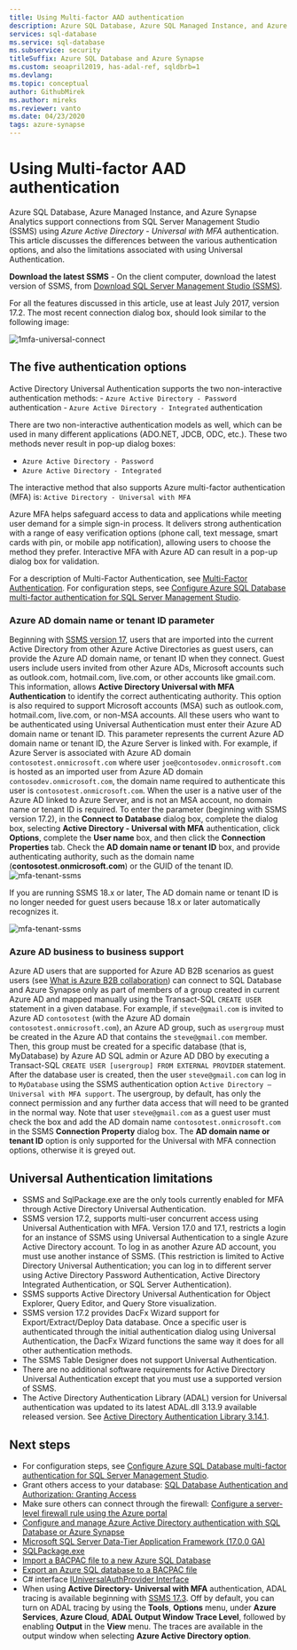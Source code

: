 ```yaml
---
title: Using Multi-factor AAD authentication
description: Azure SQL Database, Azure SQL Managed Instance, and Azure Synapse Analytics support connections from SQL Server Management Studio (SSMS) using Active Directory Universal Authentication.
services: sql-database
ms.service: sql-database
ms.subservice: security
titleSuffix: Azure SQL Database and Azure Synapse
ms.custom: seoapril2019, has-adal-ref, sqldbrb=1
ms.devlang: 
ms.topic: conceptual
author: GithubMirek
ms.author: mireks
ms.reviewer: vanto
ms.date: 04/23/2020
tags: azure-synapse
---
```


# Using Multi-factor AAD authentication

Azure SQL Database, Azure Managed Instance, and Azure Synapse Analytics support connections from SQL Server Management Studio (SSMS) using *Azure Active Directory - Universal with MFA* authentication. This article discusses the differences between the various authentication options, and also the limitations associated with using Universal Authentication.

**Download the latest SSMS** - On the client computer, download the latest version of SSMS, from [Download SQL Server Management Studio (SSMS)](https://msdn.microsoft.com/library/mt238290.aspx).

For all the features discussed in this article, use at least July 2017, version 17.2. The most recent connection dialog box, should look similar to the following image:

  ![1mfa-universal-connect](./media/sql-database-ssms-mfa-auth/1mfa-universal-connect.png "Completes the User name box.")  

## The five authentication options  

Active Directory Universal Authentication supports the two non-interactive authentication methods:
    - `Azure Active Directory - Password` authentication
    - `Azure Active Directory - Integrated` authentication

There are two non-interactive authentication models as well, which can be used in many different applications (ADO.NET, JDCB, ODC, etc.). These two methods never result in pop-up dialog boxes:

- `Azure Active Directory - Password`
- `Azure Active Directory - Integrated`

The interactive method that also supports Azure multi-factor authentication (MFA) is: `Active Directory - Universal with MFA`

Azure MFA helps safeguard access to data and applications while meeting user demand for a simple sign-in process. It delivers strong authentication with a range of easy verification options (phone call, text message, smart cards with pin, or mobile app notification), allowing users to choose the method they prefer. Interactive MFA with Azure AD can result in a pop-up dialog box for validation.

For a description of Multi-Factor Authentication, see [Multi-Factor Authentication](../active-directory/authentication/multi-factor-authentication.md).
For configuration steps, see [Configure Azure SQL Database multi-factor authentication for SQL Server Management Studio](sql-database-ssms-mfa-authentication-configure.md).

### Azure AD domain name or tenant ID parameter

Beginning with [SSMS version 17](https://docs.microsoft.com/sql/ssms/download-sql-server-management-studio-ssms), users that are imported into the current Active Directory from other Azure Active Directories as guest users, can provide the Azure AD domain name, or tenant ID when they connect. Guest users include users invited from other Azure ADs, Microsoft accounts such as outlook.com, hotmail.com, live.com, or other accounts like gmail.com. This information, allows **Active Directory Universal with MFA Authentication** to identify the correct authenticating authority. This option is also required to support Microsoft accounts (MSA) such as outlook.com, hotmail.com, live.com, or non-MSA accounts. All these users who want to be authenticated using Universal Authentication must enter their Azure AD domain name or tenant ID. This parameter represents the current Azure AD domain name or tenant ID,  the Azure Server is linked with. For example, if Azure Server is associated with Azure AD domain `contosotest.onmicrosoft.com` where user `joe@contosodev.onmicrosoft.com` is hosted as an imported user from Azure AD domain `contosodev.onmicrosoft.com`, the domain name required to authenticate this user is `contosotest.onmicrosoft.com`. When the user is a native user of the Azure AD linked to Azure Server, and is not an MSA account, no domain name or tenant ID is required. To enter the parameter (beginning with SSMS version 17.2), in the **Connect to Database** dialog box, complete the dialog box, selecting **Active Directory - Universal with MFA** authentication, click **Options**, complete the **User name** box, and then click the **Connection Properties** tab. Check the **AD domain name or tenant ID** box, and provide authenticating authority, such as the domain name (**contosotest.onmicrosoft.com**) or the GUID of the tenant ID.  
   ![mfa-tenant-ssms](./media/sql-database-ssms-mfa-auth/mfa-tenant-ssms.png)

If you are running SSMS 18.x or later, The AD domain name or tenant ID is no longer needed for guest users because 18.x or later automatically recognizes it.

   ![mfa-tenant-ssms](./media/sql-database-ssms-mfa-auth/mfa-no-tenant-ssms.png)

### Azure AD business to business support

Azure AD users that are supported for Azure AD B2B scenarios as guest users (see [What is Azure B2B collaboration](../active-directory/active-directory-b2b-what-is-azure-ad-b2b.md)) can connect to SQL Database and Azure Synapse only as part of members of a group created in current Azure AD and mapped manually using the Transact-SQL `CREATE USER` statement in a given database. For example, if `steve@gmail.com` is invited to Azure AD `contosotest` (with the Azure AD domain `contosotest.onmicrosoft.com`), an Azure AD group, such as `usergroup` must be created in the Azure AD that contains the `steve@gmail.com` member. Then, this group must be created for a specific  database (that is, MyDatabase) by Azure AD SQL admin or Azure AD DBO  by executing a Transact-SQL `CREATE USER [usergroup] FROM EXTERNAL PROVIDER` statement. After the database user is created, then the user `steve@gmail.com` can log in to `MyDatabase` using the SSMS authentication option `Active Directory – Universal with MFA support`. The usergroup, by default, has only the connect permission and any further data access that will need to be granted in the normal way. Note that user `steve@gmail.com` as a guest user must check the box and add the AD domain name `contosotest.onmicrosoft.com` in the SSMS **Connection Property** dialog box. The **AD domain name or tenant ID** option is only supported for the Universal with MFA connection options, otherwise it is greyed out.

## Universal Authentication limitations

- SSMS and SqlPackage.exe are the only tools currently enabled for MFA through Active Directory Universal Authentication.
- SSMS version 17.2, supports multi-user concurrent access using Universal Authentication with MFA. Version 17.0 and 17.1, restricts a login for an instance of SSMS using Universal Authentication to a single Azure Active Directory account. To log in as another Azure AD account, you must use another instance of SSMS. (This restriction is limited to Active Directory Universal Authentication; you can log in to different server using Active Directory Password Authentication, Active Directory Integrated Authentication, or SQL Server Authentication).
- SSMS supports Active Directory Universal Authentication for Object Explorer, Query Editor, and Query Store visualization.
- SSMS version 17.2 provides DacFx Wizard support for Export/Extract/Deploy Data database. Once a specific user is authenticated through the initial authentication dialog using Universal Authentication, the DacFx Wizard functions the same way it does for all other authentication methods.
- The SSMS Table Designer does not support Universal Authentication.
- There are no additional software requirements for Active Directory Universal Authentication except that you must use a supported version of SSMS.  
- The Active Directory Authentication Library (ADAL) version for Universal authentication was updated to its latest ADAL.dll 3.13.9 available released version. See [Active Directory Authentication Library 3.14.1](https://www.nuget.org/packages/Microsoft.IdentityModel.Clients.ActiveDirectory/).  

## Next steps

- For configuration steps, see [Configure Azure SQL Database multi-factor authentication for SQL Server Management Studio](sql-database-ssms-mfa-authentication-configure.md).
- Grant others access to your database: [SQL Database Authentication and Authorization: Granting Access](sql-database-manage-logins.md)  
- Make sure others can connect through the firewall: [Configure a server-level firewall rule using the Azure portal](sql-database-configure-firewall-settings.md)  
- [Configure and manage Azure Active Directory authentication with SQL Database or Azure Synapse](sql-database-aad-authentication-configure.md)  
- [Microsoft SQL Server Data-Tier Application Framework (17.0.0 GA)](https://www.microsoft.com/download/details.aspx?id=55088)  
- [SQLPackage.exe](https://docs.microsoft.com/sql/tools/sqlpackage)  
- [Import a BACPAC file to a new Azure SQL Database](../sql-database/sql-database-import.md)  
- [Export an Azure SQL database to a BACPAC file](../azure-sql/database/database-export.md)  
- C# interface [IUniversalAuthProvider Interface](https://msdn.microsoft.com/library/microsoft.sqlserver.dac.iuniversalauthprovider.aspx)  
- When using **Active Directory- Universal with MFA** authentication, ADAL tracing is available beginning with [SSMS 17.3](https://docs.microsoft.com/sql/ssms/download-sql-server-management-studio-ssms). Off by default, you can turn on ADAL tracing by using the **Tools**, **Options** menu, under **Azure Services**, **Azure Cloud**, **ADAL Output Window Trace Level**, followed by enabling **Output**  in the **View** menu. The traces are available in the output window when selecting **Azure Active Directory option**.  
